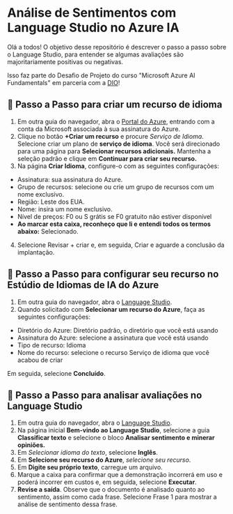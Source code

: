 # Análise de Sentimentos com Language Studio no Azure IA

Olá a todos! O objetivo desse repositório é descrever o passo a passo sobre o Language Studio, para entender se algumas avaliações são majoritariamente positivas ou negativas.

Isso faz parte do Desafio de Projeto do curso "Microsoft Azure AI Fundamentals" em parceria com a [DIO](https://dio.me)!

## 👣 Passo a Passo para criar um recurso de idioma
1. Em outra guia do navegador, abra o [Portal do Azure](https://portal.azure.com), entrando com a conta da Microsoft associada à sua assinatura do Azure.
2. Clique no botão **+Criar um recurso** e procure *Serviço de Idioma*. Selecione criar um plano de **serviço de idioma**. Você será direcionado para uma página para **Selecionar recursos adicionais.** Mantenha a seleção padrão e clique em **Continuar para criar seu recurso.** 
3. Na página **Criar Idioma**, configure-o com as seguintes configurações:
- Assinatura: sua assinatura do Azure.
- Grupo de recursos: selecione ou crie um grupo de recursos com um nome exclusivo.
- Região: Leste dos EUA.
- Nome: insira um nome exclusivo.
- Nível de preços: F0 ou S grátis se F0 gratuito não estiver disponível
- **Ao marcar esta caixa, reconheço que li e entendi todos os termos abaixo:** Selecionado.
4. Selecione Revisar + criar e, em seguida, Criar e aguarde a conclusão da implantação.

## 👣 Passo a Passo para configurar seu recurso no Estúdio de Idiomas de IA do Azure
1. Em outra guia do navegador, abra o [Language Studio](https://language.cognitive.azure.com).
2. Quando solicitado com **Selecionar um recurso do Azure**, faça as seguintes configurações:
- Diretório do Azure: Diretório padrão, o diretório que você está usando
- Assinatura do Azure: selecione a assinatura que você está usando
- Tipo de recurso: Idioma
- Nome do recurso: selecione o recurso Serviço de idioma que você acabou de criar

Em seguida, selecione **Concluído**.

## 👣 Passo a Passo para analisar avaliações no Language Studio
1. Em outra guia do navegador, abra o [Language Studio](https://language.cognitive.azure.com).
2. Na página inicial **Bem-vindo ao Language Studio**, selecione a guia **Classificar texto** e selecione o bloco **Analisar sentimento e minerar opiniões.**
3. Em *Selecionar idioma do texto*, selecione **Inglês**.
4. Em **Selecione seu recurso do Azure**, *selecione seu recurso*.
5. Em **Digite seu próprio texto**, carregue um arquivo.
6. Marque a caixa para confirmar que a demonstração incorrerá em uso e poderá incorrer em custos e, em seguida, selecione **Executar**.
7. **Revise a saída**. Observe que o documento é analisado quanto ao sentimento, assim como cada frase. Selecione Frase 1 para mostrar a análise de sentimento dessa frase.